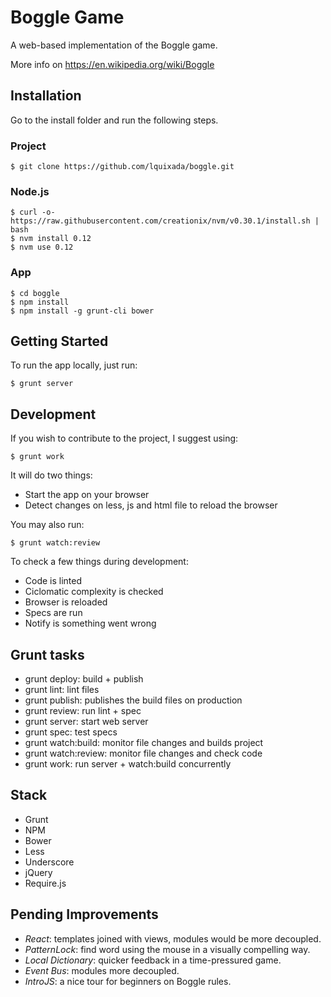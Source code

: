 # Boggle Game

A web-based implementation of the Boggle game.

More info on https://en.wikipedia.org/wiki/Boggle

## Installation

Go to the install folder and run the following steps.

### Project

```
$ git clone https://github.com/lquixada/boggle.git
```

### Node.js

```
$ curl -o- https://raw.githubusercontent.com/creationix/nvm/v0.30.1/install.sh | bash
$ nvm install 0.12
$ nvm use 0.12
```

### App

```
$ cd boggle
$ npm install
$ npm install -g grunt-cli bower
```

## Getting Started

To run the app locally, just run:

```
$ grunt server
```

## Development

If you wish to contribute to the project, I suggest using:

```
$ grunt work
```

It will do two things:
* Start the app on your browser
* Detect changes on less, js and html file to reload the browser

You may also run:

```
$ grunt watch:review
```

To check a few things during development:
* Code is linted
* Ciclomatic complexity is checked
* Browser is reloaded
* Specs are run
* Notify is something went wrong


## Grunt tasks

* grunt deploy: build + publish
* grunt lint: lint files
* grunt publish: publishes the build files on production
* grunt review: run lint + spec
* grunt server: start web server
* grunt spec: test specs
* grunt watch:build: monitor file changes and builds project
* grunt watch:review: monitor file changes and check code
* grunt work: run server + watch:build concurrently


## Stack

* Grunt
* NPM
* Bower
* Less
* Underscore
* jQuery
* Require.js


## Pending Improvements

* *React*: templates joined with views, modules would be more decoupled.
* *PatternLock*: find word using the mouse in a visually compelling way.
* *Local Dictionary*: quicker feedback in a time-pressured game.
* *Event Bus*: modules more decoupled.
* *IntroJS*: a nice tour for beginners on Boggle rules.
